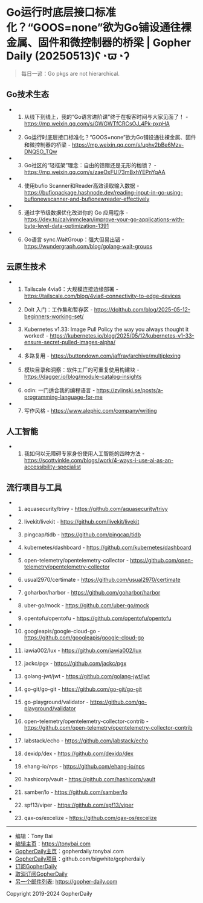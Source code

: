 # Go运行时底层接口标准化？“GOOS=none”欲为Go铺设通往裸金属、固件和微控制器的桥梁 | Gopher Daily (20250513)ʕ◔ϖ◔ʔ

>每日一谚：Go pkgs are not hierarchical.

## Go技术生态


- 1. 从线下到线上，我的“Go语言进阶课”终于在极客时间与大家见面了！ - https://mp.weixin.qq.com/s/GWGWTfCRCsOJ_4Pk-pxpHA

- 2. Go运行时底层接口标准化？“GOOS=none”欲为Go铺设通往裸金属、固件和微控制器的桥梁 - https://mp.weixin.qq.com/s/uphv2bBe6Mzv-DNQSO_TQw

- 3. Go社区的“轻框架”理念：自由的馈赠还是无形的枷锁？ - https://mp.weixin.qq.com/s/zaeOxFUl73mBxhYEPnYqAA

- 4. 使用bufio Scanner和Reader高效读取输入数据 - https://bufiopackage.hashnode.dev/reading-input-in-go-using-bufionewscanner-and-bufionewreader-effectively

- 5. 通过字节级数据优化改进你的 Go 应用程序 - https://dev.to/calvinmclean/improve-your-go-applications-with-byte-level-data-optimization-1391

- 6. Go语言 sync.WaitGroup：强大但易出错 - https://wundergraph.com/blog/golang-wait-groups


## 云原生技术


- 1. Tailscale 4via6：大规模连接边缘部署 - https://tailscale.com/blog/4via6-connectivity-to-edge-devices

- 2. Dolt 入门：工作集和暂存区 - https://dolthub.com/blog/2025-05-12-beginners-working-set/

- 3. Kubernetes v1.33: Image Pull Policy the way you always thought it worked! - https://kubernetes.io/blog/2025/05/12/kubernetes-v1-33-ensure-secret-pulled-images-alpha/

- 4. 多路复用 - https://buttondown.com/jaffray/archive/multiplexing

- 5. 模块目录和洞察：软件工厂的可重复使用构建块 - https://dagger.io/blog/module-catalog-insights

- 6. odin: 一门适合我的编程语言 - https://zylinski.se/posts/a-programming-language-for-me

- 7. 写作风格 - https://www.alephic.com/company/writing


## 人工智能


- 1. 我如何以无障碍专家身份使用人工智能的四种方法 - https://scottvinkle.com/blogs/work/4-ways-i-use-ai-as-an-accessibility-specialist


## 流行项目与工具


- 1. aquasecurity/trivy - https://github.com/aquasecurity/trivy

- 2. livekit/livekit - https://github.com/livekit/livekit

- 3. pingcap/tidb - https://github.com/pingcap/tidb

- 4. kubernetes/dashboard - https://github.com/kubernetes/dashboard

- 5. open-telemetry/opentelemetry-collector - https://github.com/open-telemetry/opentelemetry-collector

- 6. usual2970/certimate - https://github.com/usual2970/certimate

- 7. goharbor/harbor - https://github.com/goharbor/harbor

- 8. uber-go/mock - https://github.com/uber-go/mock

- 9. opentofu/opentofu - https://github.com/opentofu/opentofu

- 10. googleapis/google-cloud-go - https://github.com/googleapis/google-cloud-go

- 11. iawia002/lux - https://github.com/iawia002/lux

- 12. jackc/pgx - https://github.com/jackc/pgx

- 13. golang-jwt/jwt - https://github.com/golang-jwt/jwt

- 14. go-git/go-git - https://github.com/go-git/go-git

- 15. go-playground/validator - https://github.com/go-playground/validator

- 16. open-telemetry/opentelemetry-collector-contrib - https://github.com/open-telemetry/opentelemetry-collector-contrib

- 17. labstack/echo - https://github.com/labstack/echo

- 18. dexidp/dex - https://github.com/dexidp/dex

- 19. ehang-io/nps - https://github.com/ehang-io/nps

- 20. hashicorp/vault - https://github.com/hashicorp/vault

- 21. samber/lo - https://github.com/samber/lo

- 22. spf13/viper - https://github.com/spf13/viper

- 23. qax-os/excelize - https://github.com/qax-os/excelize


----

- 编辑：Tony Bai
- [编辑主页](https://tonybai.com)：https://tonybai.com
- [GopherDaily主页](https://gopherdaily.tonybai.com)：gopherdaily.tonybai.com
- [GopherDaily项目](https://github.com/bigwhite/gopherdaily)：github.com/bigwhite/gopherdaily
- [订阅GopherDaily](https://gopherdaily.tonybai.com/subscribe)
- [取消订阅GopherDaily](https://gopherdaily.tonybai.com/unsubscribe)
- [另一个邮件列表](https://gopher-daily.com): https://gopher-daily.com

Copyright 2019-2024 GopherDaily
